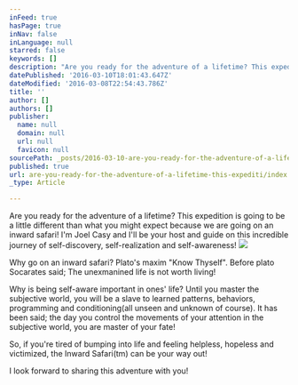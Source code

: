 ```yaml
---
inFeed: true
hasPage: true
inNav: false
inLanguage: null
starred: false
keywords: []
description: "Are you ready for the adventure of a lifetime? This expedition is going to be a little different than what you might expect because we are going on an inward safari! I'm Joel Casy and I'll be your host and guide on this incredible journey of self-discovery and self-awareness! "
datePublished: '2016-03-10T18:01:43.647Z'
dateModified: '2016-03-08T22:54:43.786Z'
title: ''
author: []
authors: []
publisher:
  name: null
  domain: null
  url: null
  favicon: null
sourcePath: _posts/2016-03-10-are-you-ready-for-the-adventure-of-a-lifetime-this-expediti.md
published: true
url: are-you-ready-for-the-adventure-of-a-lifetime-this-expediti/index.html
_type: Article

---
```

Are you ready for the adventure of a lifetime? This expedition is going to be a little different than what you might expect because we are going on an inward safari! I'm Joel Casy and I'll be your host and guide on this incredible journey of self-discovery, self-realization and self-awareness! ![](https://s3-us-west-2.amazonaws.com/the-grid-img/p/513fd793a72b656e676933d70bdbef3a8e3260e1.jpg)

Why go on an inward safari? Plato's maxim "Know Thyself". Before plato Socarates said; The unexmanined life is not worth living!

Why is being self-aware important in ones' life? Until you master the subjective world, you will be a slave to learned patterns, behaviors, programming and conditioning(all unseen and unknown of course). It has been said; the day you control the movements of your attention in the subjective world, you are master of your fate!

So, if you're tired of bumping into life and feeling helpless, hopeless and victimized, the Inward Safari(tm) can be your way out!

I look forward to sharing this adventure with you!